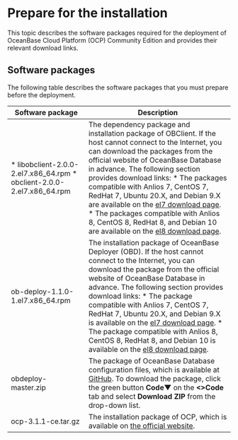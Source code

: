 Prepare for the installation 
=================================================

This topic describes the software packages required for the deployment of OceanBase Cloud Platform (OCP) Community Edition and provides their relevant download links. 

Software packages 
--------------------------------------

The following table describes the software packages that you must prepare before the deployment.


|                                                                        Software package                                                                        |                                                                                                                                                                                                                                                                                                                                                                                 Description                                                                                                                                                                                                                                                                                                                                                                                 |
|----------------------------------------------------------------------------------------------------------------------------------------------------------------|-----------------------------------------------------------------------------------------------------------------------------------------------------------------------------------------------------------------------------------------------------------------------------------------------------------------------------------------------------------------------------------------------------------------------------------------------------------------------------------------------------------------------------------------------------------------------------------------------------------------------------------------------------------------------------------------------------------------------------------------------------------------------------|
| * libobclient-2.0.0-2.el7.x86_64.rpm   * obclient-2.0.0-2.el7.x86_64.rpm    | The dependency package and installation package of OBClient.  If the host cannot connect to the Internet, you can download the packages from the official website of OceanBase Database in advance. The following section provides download links:  * The packages compatible with Anlios 7, CentOS 7, RedHat 7, Ubuntu 20.X, and Debian 9.X are available on the [el7 download page](https://mirrors.aliyun.com/oceanbase/community/stable/el/7/x86_64/).   * The packages compatible with Anlios 8, CentOS 8, RedHat 8, and Debian 10 are available on the [el8 download page](https://mirrors.aliyun.com/oceanbase/community/stable/el/8/x86_64/).    |
| ob-deploy-1.1.0-1.el7.x86_64.rpm                                                                                                                               | The installation package of OceanBase Deployer (OBD).  If the host cannot connect to the Internet, you can download the package from the official website of OceanBase Database in advance. The following section provides download links:  * The package compatible with Anlios 7, CentOS 7, RedHat 7, Ubuntu 20.X, and Debian 9.X is available on the [el7 download page](https://mirrors.aliyun.com/oceanbase/community/stable/el/7/x86_64/).   * The package compatible with Anlios 8, CentOS 8, RedHat 8, and Debian 10 is available on the [el8 download page](https://mirrors.aliyun.com/oceanbase/community/stable/el/8/x86_64/).                |
| obdeploy-master.zip                                                                                                                                            | The package of OceanBase Database configuration files, which is available at [GitHub](https://github.com/oceanbase/obdeploy/tree/master/example).  To download the package, click the green button **Code▼** on the **\<\>Code** tab and select **Download ZIP** from the drop-down list.                                                                                                                                                                                                                                                                                                                                                                                                                                                   |
| ocp-3.1.1-ce.tar.gz                                                                                                                                            | The installation package of OCP, which is available on [the official website](https://open.oceanbase.com/softwareCenter/community).                                                                                                                                                                                                                                                                                                                                                                                                                                                                                                                                                                                                                         |


